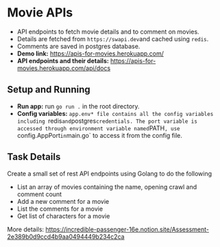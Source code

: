 # Movie APIs
- API endpoints to fetch movie details and to comment on movies. 
- Details are fetched from `https://swapi.dev`and cached using `redis`. 
- Comments are saved in postgres database.
- **Demo link:** https://apis-for-movies.herokuapp.com/
- **API endpoints and their details:** https://apis-for-movies.herokuapp.com/api/docs

## Setup and Running 
- **Run app:** run `go run .` in the root directory. 
- **Config variables:** `app.env* file contains all the config variables including `redis` and `postgres` credentials. The port variable is accessed through environment variable named `PATH`, use `config.AppPort` in `main.go` to access it from the config file.

## Task Details
Create a small set of rest API endpoints using Golang to do the following
- List an array of movies containing the name, opening crawl and comment count
- Add a new comment for a movie
- List the comments for a movie
- Get list of characters for a movie

More details: https://incredible-passenger-16e.notion.site/Assessment-2e389b0d9ccd4b9aa0494449b234c2ca
